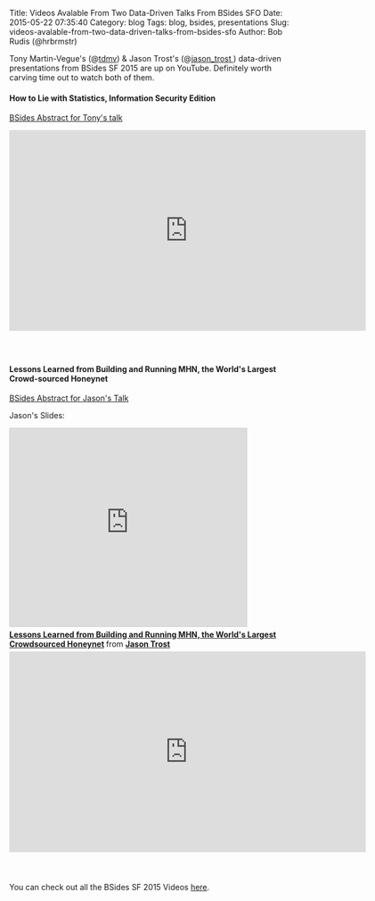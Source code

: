 Title: Videos Avalable From Two Data-Driven Talks From BSides SFO
Date: 2015-05-22 07:35:40
Category: blog
Tags: blog, bsides, presentations
Slug: videos-avalable-from-two-data-driven-talks-from-bsides-sfo
Author: Bob Rudis (@hrbrmstr)

Tony Martin-Vegue's (@[tdmv](https://twitter.com/tdmv)) & Jason Trost's (@[jason_trost ](https://twitter.com/jason_trost)) data-driven presentations from BSides SF 2015 are up on YouTube. Definitely worth carving time out to watch both of them.

#### How to Lie with Statistics, Information Security Edition

[BSides Abstract for Tony's talk](https://bsidessf2015.sched.org/event/2111124302d7368414eaff6e4e4ddf50#.VS5DjJNO7Ec)

<iframe style="padding-bottom:40px" width="640" height="360" src="https://www.youtube-nocookie.com/embed/Zd1Br8TW1mk" frameborder="0" allowfullscreen></iframe>


#### Lessons Learned from Building and Running MHN, the World's Largest Crowd-sourced Honeynet

[BSides Abstract for Jason's Talk](https://bsidessf2015.sched.org/event/d67eb601f2047dbec37f7de91c5e18a9)

Jason's Slides:

<iframe src="http://www.slideshare.net/slideshow/embed_code/key/4uu5qA3GrHzMgb" width="425" height="355" frameborder="0" marginwidth="0" marginheight="0" scrolling="no" style="border:1px solid #CCC; border-width:1px; margin-bottom:5px; max-width: 100%;" allowfullscreen> </iframe> <div style="margin-bottom:5px"> <strong> <a href="//www.slideshare.net/jasontrost/lessons-learned-from-building-and-running-mhn-the-worlds-largest-crowdsourced-honeynet" title="Lessons Learned from Building and Running MHN, the World&#x27;s Largest Crowdsourced Honeynet" target="_blank">Lessons Learned from Building and Running MHN, the World&#x27;s Largest Crowdsourced Honeynet</a> </strong> from <strong><a href="//www.slideshare.net/jasontrost" target="_blank">Jason Trost</a></strong> </div>

<iframe style="padding-bottom:40px" width="640" height="360" src="https://www.youtube-nocookie.com/embed/p3jJnl99Lmc" frameborder="0" allowfullscreen></iframe>

You can check out all the BSides SF 2015 Videos [here](http://www.irongeek.com/i.php?page=videos/bsidessf2015/mainlist).
